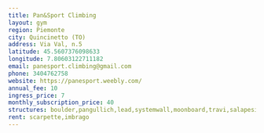 ```yaml
---
title: Pan&Sport Climbing
layout: gym
region: Piemonte
city: Quincinetto (TO)
address: Via Val, n.5
latitude: 45.5607376098633
longitude: 7.80603122711182
email: panesport.climbing@gmail.com
phone: 3404762758
website: https://panesport.weebly.com/
annual_fee: 10
ingress_price: 7
monthly_subscription_price: 40
structures: boulder,pangullich,lead,systemwall,moonboard,travi,salapesi
rent: scarpette,imbrago
---
```


